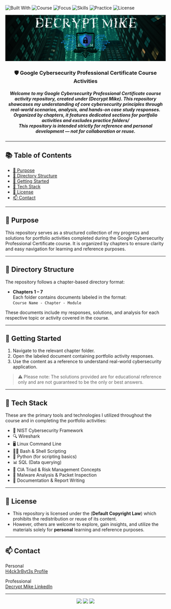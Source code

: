 ![Built With](https://img.shields.io/badge/Built%20With-Python%203.10-informational?style=flat&logo=python&logoColor=white)
![Course](https://img.shields.io/badge/Certificate-Google%20Cybersecurity-blue?style=flat&logo=google&logoColor=white)
![Focus](https://img.shields.io/badge/Focus-Cybersecurity-red?style=flat)
![Skills](https://img.shields.io/badge/Tools-Command%20Line-green?style=flat&logo=gnubash&logoColor=white)
![Practice](https://img.shields.io/badge/Labs-Practical%20Security-yellow?style=flat)
![License](https://img.shields.io/badge/license-MIT-green)

<p align="center">
  <img src="DecryptMikeLogo.png" alt="DecryptMike Logo" style="max-width: 100%; height: auto;"/>
</p>

<h3 align="center">
    🛡️ Google Cybersecurity Professional Certificate Course Activities
</h3>

<h5 align="center">
     Welcome to my Google Cybersecurity Professional Certificate course activity repository, created under (<strong>Decrypt Mike</strong>). This repository showcases my understanding of core cybersecurity principles through real-world scenarios, analysis, and hands-on case study responses. Organized by chapters, it features dedicated sections for portfolio activities and excludes practice folders/<br>This repository is intended strictly for reference and personal development — not for collaboration or reuse.
</h5>

---

## 📚 Table of Contents

- [🎯 Purpose](#-purpose)
- [📂 Directory Structure](#-directory-structure)
- [🚀 Getting Started](#-getting-started)
- [🧰 Tech Stack](#-tech-stack)
- [📄 License](#-license)
- [📫 Contact](#-contact) 
---

## 🎯 Purpose

This repository serves as a structured collection of my progress and solutions for portfolio activities completed during the Google Cybersecurity Professional Certificate course. It is organized by chapters to ensure clarity and easy navigation for learning and reference purposes.

---

## 📂 Directory Structure

The repository follows a chapter-based directory format:

- **Chapters 1 – 7**  
Each folder contains documents labeled in the format:  
`Course Name - Chapter - Module`

These documents include my responses, solutions, and analysis for each respective topic or activity covered in the course.

---

## 🚀 Getting Started

1. Navigate to the relevant chapter folder.
2. Open the labeled document containing portfolio activity responses.
3. Use the content as a reference to understand real-world cybersecurity application.

> ⚠️ Please note: The solutions provided are for educational reference only and are not guaranteed to be the only or best answers.

---

## 🧰 Tech Stack

These are the primary tools and technologies I utilized throughout the course and in completing the portfolio activities:

- 🔐 NIST Cybersecurity Framework  
- 🔍 Wireshark  
- 🖥️ Linux Command Line  
- 🧑‍💻 Bash & Shell Scripting  
- 🐍 Python (for scripting basics)  
- 📊 SQL (Data querying)  
- 🧱 CIA Triad & Risk Management Concepts  
- 🔎 Malware Analysis & Packet Inspection  
- 📑 Documentation & Report Writing

---

## 📄 License

* This repository is licensed under the (**Default Copyright Law**) which prohibits the redistribution or reuse of its content. <br>
* However, others are welcome to explore, gain insights, and utilize the materials solely for **personal** learning and reference purposes.

---

## 📫 Contact

Personal <br>
[H4ck3rByt3s Profile](https://h4ck3rbyt3s.systeme.io/profile) 

Professional <br>
[Decrypt Mike LinkedIn](https://www.linkedin.com/in/h4ck3rbyt3s) 

---

<p align="center">
  <img src="https://img.shields.io/badge/Built%20for-Cybersecurity-blue?style=for-the-badge&logo=python"/>
  <img src="https://img.shields.io/badge/Made%20By-DecryptMike-limegreen?style=for-the-badge&logo=github"/>
 <img src="https://img.shields.io/badge/Inspired%20By-Google%20Cybersecurity%20Certificate-blue?style=for-the-badge&logo=google"/>
</p>

